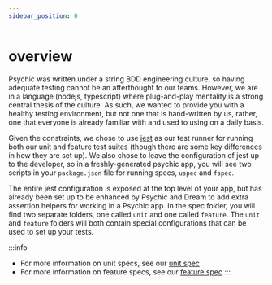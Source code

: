```yaml
---
sidebar_position: 0
---
```


# overview

Psychic was written under a string BDD engineering culture, so having adequate testing cannot be an afterthought to our teams. However, we are in a language (nodejs, typescript) where plug-and-play mentality is a strong central thesis of the culture. As such, we wanted to provide you with a healthy testing environment, but not one that is hand-written by us, rather, one that everyone is already familiar with and used to using on a daily basis.

Given the constraints, we chose to use [jest](https://jest.io) as our test runner for running both our unit and feature test suites (though there are some key differences in how they are set up). We also chose to leave the configuration of jest up to the developer, so in a freshly-generated psychic app, you will see two scripts in your `package.json` file for running specs, `uspec` and `fspec`.

The entire jest configuration is exposed at the top level of your app, but has already been set up to be enhanced by Psychic and Dream to add extra assertion helpers for working in a Psychic app. In the spec folder, you will find two separate folders, one called `unit` and one called `feature`. The `unit` and `feature` folders will both contain special configurations that can be used to set up your tests.

:::info

- For more information on unit specs, see our [unit spec](/docs/specs/unit)
- For more information on feature specs, see our [feature spec](/docs/specs/feature)
  :::
